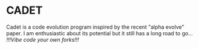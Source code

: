 # CADET
Cadet is a code evolution program inspired by the recent "alpha evolve" paper. I am enthusiastic about its potential but it still has a long road to go... *!!!Vibe code your own forks!!!*
